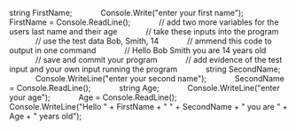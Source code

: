 string FirstName;
            Console.Write("enter your first name");
            FirstName = Console.ReadLine();
            // add two more variables for the users last name and their age
            // take these inputs into the program
            // use the test data Bob, Smith, 14
            // ammend this code to output in one command
            // Hello Bob Smith you are 14 years old
            // save and commit your program
            // add evidence of the test input and your own input running the program
            string SecondName;
            Console.WriteLine("enter your second name");
            SecondName = Console.ReadLine();
            string Age;
            Console.WriteLine("enter your age");
            Age = Console.ReadLine();
            Console.WriteLine("Hello " + FirstName + " " + SecondName + " you are " + Age + " years old");

